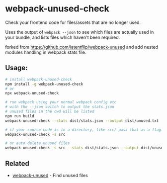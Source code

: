 # webpack-unused-check

Check your frontend code for files/assets that are no longer used.

Uses the output of `webpack --json` to see which files are actually used in your bundle,
and lists files which haven't been required.

forked from https://github.com/latentflip/webpack-unused and add nested modules handling in webpack stats file.

## Usage:

```bash
# install webpack-unused-check
npm install -g webpack-unused-check
# or
npx webpack-unused-check

# run webpack using your normal webpack config etc
# with the --json switch to output the stats.json
# unused files in the cwd will be listed
npm run build 
webpack-unused-check --stats dist/stats.json --output dist/unused.txt

# if your source code is in a directory, like src/ pass that as a flag:
webpack-unused-check -s src

# or auto delete unused files
webpack-unused-check -s src --stats dist/stats.json --output dist/unused.txt --autodelete

```

## Related

- [webpack-unused](https://github.com/latentflip/webpack-unused) - Find unused files
